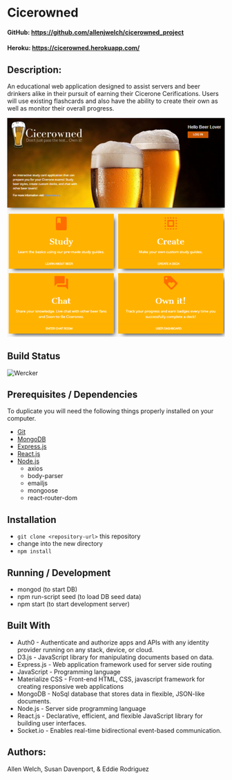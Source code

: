 # Cicerowned

#### GitHub: https://github.com/allenjwelch/cicerowned_project
#### Heroku: https://cicerowned.herokuapp.com/

## Description:
An educational web application designed to assist servers and beer drinkers alike in their pursuit of earning their Cicerone Cerifications. Users will use existing flashcards and also have the ability to create their own as well as monitor their overall progress. 

![title image](/docs/images/title.png)

## Build Status
![Wercker](https://img.shields.io/teamcity/codebetter/bt428.svg)

## Prerequisites / Dependencies
To duplicate you will need the following things properly installed on your computer.
* [Git](http://git-scm.com/)
* [MongoDB](https://www.mongodb.com/)
* [Express.js](https://expressjs.com/)
* [React.js](https://reactjs.org/)
* [Node.js](http://nodejs.org/)
  - axios
  - body-parser
  - emailjs
  - mongoose 
  - react-router-dom

## Installation
* `git clone <repository-url>` this repository
* change into the new directory
* `npm install`

## Running / Development
* mongod (to start DB)
* npm run-script seed (to load DB seed data)
* npm start (to start development server)

## Built With
- Auth0 - Authenticate and authorize apps and APIs with any identity provider running on any stack, device, or cloud.
- D3.js - JavaScript library for manipulating documents based on data. 
- Express.js - Web application framework used for server side routing
- JavaScript - Programming language
- Materialize CSS - Front-end HTML, CSS, javascript framework for creating responsive web applications
- MongoDB - NoSql database that stores data in flexible, JSON-like documents.
- Node.js - Server side programming language
- React.js -  Declarative, efficient, and flexible JavaScript library for building user interfaces.
- Socket.io - Enables real-time bidirectional event-based communication.


## Authors:  
Allen Welch, Susan Davenport, & Eddie Rodriguez